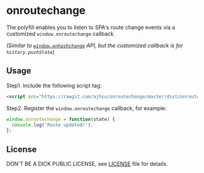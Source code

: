 # onroutechange
The polyfill enables you to listen to SPA's route change events via a customized `window.onroutechange` callback.

*(Similar to [`window.onhashchange`](https://developer.mozilla.org/en-US/docs/Web/API/WindowEventHandlers/onhashchange) API, but the customized callback is for `history.pushState`)*

## Usage

Step1. Include the following script tag:
```html
<script src="https://rawgit.com/ajhsu/onroutechange/master/dist/onroutechange.min.js"></script>
```

Step2. Register the `window.onroutechange` callback, for example:

```js
window.onroutechange = function(state) {
  console.log('Route updated!');
};
```

## License

DON'T BE A DICK PUBLIC LICENSE, see [LICENSE](https://github.com/ajhsu/onroutechange/blob/master/LICENSE) file for details.
